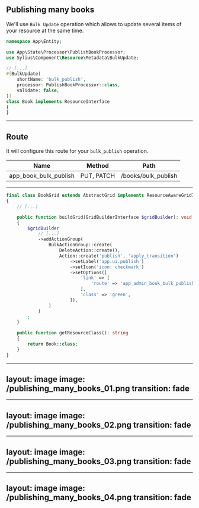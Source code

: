 ## Publishing many books

<v-clicks>

We'll use `Bulk Update` operation which allows to update several items of your resource at the same time.

```php {all|7|7,4|8|9|10}
namespace App\Entity;

use App\State\Processor\PublishBookProcessor;
use Sylius\Component\Resource\Metadata\BulkUpdate;

// [...]
#[BulkUpdate(
    shortName: 'bulk_publish',
    processor: PublishBookProcessor::class,
    validate: false,
)]
class Book implements ResourceInterface
{
}

```

</v-clicks>

---

## Route

<v-clicks>

It will configure this route for your `bulk_publish` operation.

| Name                  | Method     | Path                |
|-----------------------|------------|---------------------|
| app_book_bulk_publish | PUT, PATCH | /books/bulk_publish |    


</v-clicks>

---

```php {all|12-24|12|15-21|16-18}
final class BookGrid extends AbstractGrid implements ResourceAwareGridInterface
{
    // [...]

    public function buildGrid(GridBuilderInterface $gridBuilder): void
    {
        $gridBuilder
            // [...]
            ->addActionGroup(
                BulkActionGroup::create(
                    DeleteAction::create(),
                    Action::create('publish', 'apply_transition')
                        ->setLabel('app.ui.publish')
                        ->setIcon('icon: checkmark')
                        ->setOptions([
                            'link' => [
                                'route' => 'app_admin_book_bulk_publish',
                            ],
                            'class' => 'green',
                        ]),
                )
            )
        ;
    }

    public function getResourceClass(): string
    {
        return Book::class;
    }
}

```

---
layout: image
image: /publishing_many_books_01.png
transition: fade
---

---
layout: image
image: /publishing_many_books_02.png
transition: fade
---

---
layout: image
image: /publishing_many_books_03.png
transition: fade
---

---
layout: image
image: /publishing_many_books_04.png
transition: fade
---
